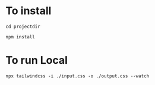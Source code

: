 # To install

```
cd projectdir

npm install
```

# To run Local

```
npx tailwindcss -i ./input.css -o ./output.css --watch
```
